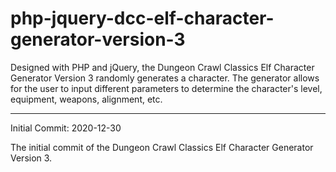 # php-jquery-dcc-elf-character-generator-version-3
Designed with PHP and jQuery, the Dungeon Crawl Classics Elf Character Generator Version 3 randomly generates a character. The generator allows for the user to input different parameters to determine the character's level, equipment, weapons, alignment, etc.


-----------------------------

Initial Commit: 2020-12-30

The initial commit of the Dungeon Crawl Classics Elf Character Generator Version 3.
